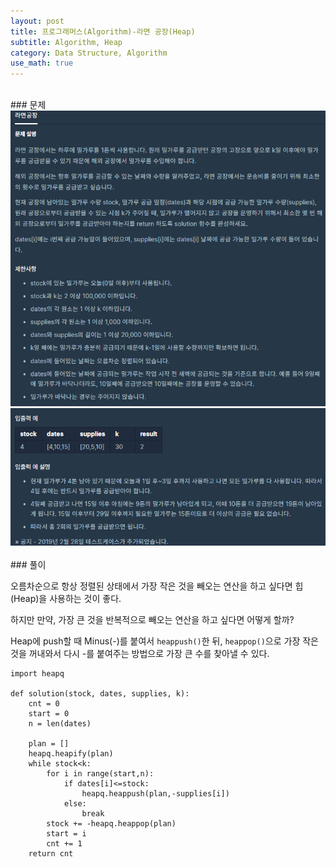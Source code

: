 ```yaml
---
layout: post
title: 프로그래머스(Algorithm)-라면 공장(Heap)
subtitle: Algorithm, Heap
category: Data Structure, Algorithm
use_math: true
---
```


<br>
### 문제

<center><img src = '/post_img/200407/image3.png' width="600"/></center>
<center><img src = '/post_img/200407/image4.png' width="600"/></center>


<br>
### 풀이

오름차순으로 항상 정렬된 상태에서 가장 작은 것을 빼오는 연산을 하고 싶다면 힙(Heap)을 사용하는 것이 좋다.

하지만 만약, 가장 큰 것을 반복적으로 빼오는 연산을 하고 싶다면 어떻게 할까?

Heap에 push할 때 Minus(-)를 붙여서 ```heappush()```한 뒤, ```heappop()```으로 가장 작은 것을 꺼내와서 다시 -를 붙여주는 방법으로 가장 큰 수를 찾아낼 수 있다.

```
import heapq

def solution(stock, dates, supplies, k):
    cnt = 0
    start = 0
    n = len(dates)

    plan = []
    heapq.heapify(plan)
    while stock<k:
        for i in range(start,n):
            if dates[i]<=stock:
                heapq.heappush(plan,-supplies[i])
            else:
                break
        stock += -heapq.heappop(plan)
        start = i
        cnt += 1
    return cnt

```
